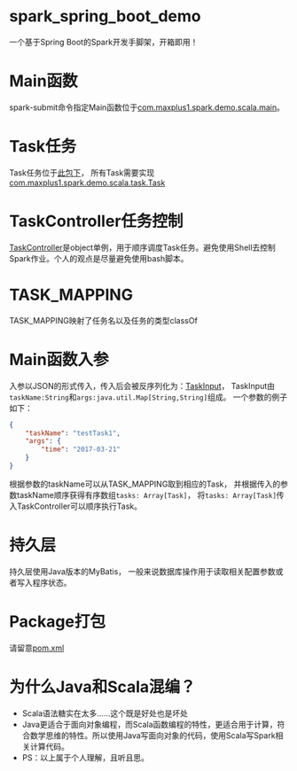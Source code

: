# spark_spring_boot_demo
一个基于Spring Boot的Spark开发手脚架，开箱即用！

# Main函数
spark-submit命令指定Main函数位于[com.maxplus1.spark.demo.scala.main](https://github.com/Paleozoic/spark_spring_boot_demo/tree/master/src/main/scala/com/maxplus1/spark/demo/scala/main)。

# Task任务
Task任务位于[此包下](https://github.com/Paleozoic/spark_spring_boot_demo/tree/master/src/main/scala/com/maxplus1/spark/demo/scala/task)，
所有Task需要实现[com.maxplus1.spark.demo.scala.task.Task](https://github.com/Paleozoic/spark_spring_boot_demo/tree/master/src/main/scala/com/maxplus1/spark/demo/scala/task/Task.scala)

# TaskController任务控制
[TaskController](https://github.com/Paleozoic/spark_spring_boot_demo/tree/master/src/main/scala/com/maxplus1/spark/demo/scala/task/TaskController.scala)是object单例，用于顺序调度Task任务。避免使用Shell去控制Spark作业。个人的观点是尽量避免使用bash脚本。

# TASK_MAPPING
TASK_MAPPING映射了任务名以及任务的类型classOf

# Main函数入参
入参以JSON的形式传入，传入后会被反序列化为：[TaskInput](https://github.com/Paleozoic/spark_spring_boot_demo/tree/master/src/main/scala/com/maxplus1/spark/demo/scala/entity/TaskInput.scala)，
TaskInput由`taskName:String`和`args:java.util.Map[String,String]`组成。
一个参数的例子如下：
```json
{
    "taskName": "testTask1",
    "args": {
        "time": "2017-03-21"
    }
}
```
根据参数的taskName可以从TASK_MAPPING取到相应的Task，
并根据传入的参数taskName顺序获得有序数组`tasks: Array[Task]`，
将`tasks: Array[Task]`传入TaskController可以顺序执行Task。
# 持久层
持久层使用Java版本的MyBatis，
一般来说数据库操作用于读取相关配置参数或者写入程序状态。

# Package打包
请留意[pom.xml](https://github.com/Paleozoic/spark_spring_boot_demo/blob/master/pom.xml)

# 为什么Java和Scala混编？
- Scala语法糖实在太多……这个既是好处也是坏处
- Java更适合于面向对象编程，而Scala函数编程的特性，更适合用于计算，符合数学思维的特性。所以使用Java写面向对象的代码，使用Scala写Spark相关计算代码。
- PS：以上属于个人理解，且听且思。

